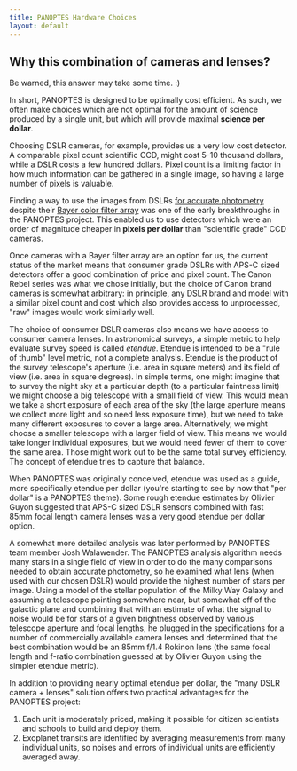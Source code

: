 ```yaml
---
title: PANOPTES Hardware Choices
layout: default
---
```


## Why this combination of cameras and lenses?

Be warned, this answer may take some time. :)

In short, PANOPTES is designed to be optimally cost efficient.  As such, we often make choices which are not optimal for the amount of science produced by a single unit, but which will provide maximal __science per dollar__.

Choosing DSLR cameras, for example, provides us a very low cost detector.  A comparable pixel count scientific CCD, might cost 5-10 thousand dollars, while a DSLR costs a few hundred dollars.  Pixel count is a limiting factor in how much information can be gathered in a single image, so having a large number of pixels is valuable.

Finding a way to use the images from DSLRs [for accurate photometry](https://www.naoj.org/staff/guyon/09allskysurvey.web/56photometry.web/content.html) despite their [Bayer color filter array](https://en.wikipedia.org/wiki/Bayer_filter) was one of the early breakthroughs in the PANOPTES project.  This enabled us to use detectors which were an order of magnitude cheaper in __pixels per dollar__ than "scientific grade" CCD cameras.  

Once cameras with a Bayer filter array are an option for us, the current status of the market means that consumer grade DSLRs with APS-C sized detectors offer a good combination of price and pixel count.  The Canon Rebel series was what we chose initially, but the choice of Canon brand cameras is somewhat arbitrary:  in principle, any DSLR brand and model with a similar pixel count and cost which also provides access to unprocessed, "raw" images would work similarly well.

The choice of consumer DSLR cameras also means we have access to consumer camera lenses.  In astronomical surveys, a simple metric to help evaluate survey speed is called _etendue_.  Etendue is intended to be a "rule of thumb" level metric, not a complete analysis.  Etendue is the product of the survey telescope's aperture (i.e. area in square meters) and its field of view (i.e. area in square degrees).  In simple terms, one might imagine that to survey the night sky at a particular depth (to a particular faintness limit) we might choose a big telescope with a small field of view.  This would mean we take a short exposure of each area of the sky (the large aperture means we collect more light and so need less exposure time), but we need to take many different exposures to cover a large area.  Alternatively, we might choose a smaller telescope with a larger field of view.  This means we would take longer individual exposures, but we would need fewer of them to cover the same area.  Those might work out to be the same total survey efficiency.  The concept of etendue tries to capture that balance.

When PANOPTES was originally conceived, etendue was used as a guide, more specifically etendue per dollar (you're starting to see by now that "per dollar" is a PANOPTES theme).  Some rough etendue estimates by Olivier Guyon suggested that APS-C sized DSLR sensors combined with fast 85mm focal length camera lenses was a very good etendue per dollar option.

A somewhat more detailed analysis was later performed by PANOPTES team member Josh Walawender.  The PANOPTES analysis algorithm needs many stars in a single field of view in order to do the many comparisons needed to obtain accurate photometry, so he examined what lens (when used with our chosen DSLR) would provide the highest number of stars per image.  Using a model of the stellar population of the Milky Way Galaxy and assuming a telescope pointing somewhere near, but somewhat off of the galactic plane and combining that with an estimate of what the signal to noise would be for stars of a given brightness observed by various telescope aperture and focal lengths, he plugged in the specifications for a number of commercially available camera lenses and determined that the best combination would be an 85mm f/1.4 Rokinon lens (the same focal length and f-ratio combination guessed at by Olivier Guyon using the simpler etendue metric).

In addition to providing nearly optimal etendue per dollar, the "many DSLR camera + lenses" solution offers two practical advantages for the PANOPTES project:

1. Each unit is moderately priced, making it possible for citizen scientists and schools to build and deploy them.  
2. Exoplanet transits are identified by averaging measurements from many individual units, so noises and errors of individual units are efficiently averaged away.

